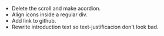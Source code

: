 * Delete the scroll and make acordion.
* Align icons inside a regular div.
* Add link to github.
* Rewrite introduction text so text-justificacion don't look bad.
